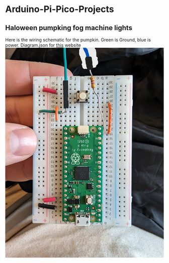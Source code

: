 # Arduino-Pi-Pico-Projects

## Haloween pumpking fog machine lights

Here is the wiring schematic for the pumpkin. Green is Ground, blue is power.
Diagram.json for [this](https://wokwi.com/projects/new/pi-pico) website
![alt text](https://github.com/Posiden104/Arduino-Pi-Pico-Projects/blob/master/Halloween%20Pumpkin%20Fog%20Machine%20Lights%20Pico%20Schematic.jpg?raw=true)